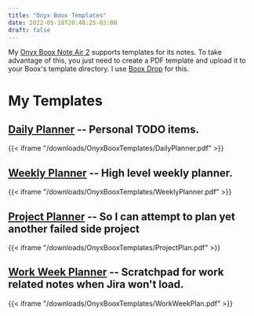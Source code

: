 ```yaml
---
title: "Onyx Boox Templates"
date: 2022-05-18T20:48:25-03:00
draft: false
---
```

My [Onyx Boox Note Air 2](https://shop.boox.com/products/noteair2) supports templates for its notes.
To take advantage of this, you just need to create a PDF template and upload it to your Boox's template directory. I use [Boox Drop](https://onyxboox.medium.com/how-to-transfer-files-from-pc-to-your-boox-21a98e46ed8d) for this.

# My Templates

## [Daily Planner](/downloads/OnyxBooxTemplates/DailyPlanner.pdf) -- Personal TODO items.
{{< iframe "/downloads/OnyxBooxTemplates/DailyPlanner.pdf" >}}

## [Weekly Planner](/downloads/OnyxBooxTemplates/WeeklyPlanner.pdf) -- High level weekly planner.
{{< iframe "/downloads/OnyxBooxTemplates/WeeklyPlanner.pdf" >}}

## [Project Planner](/downloads/OnyxBooxTemplates/ProjectPlan.pdf) -- So I can attempt to plan yet another failed side project
{{< iframe "/downloads/OnyxBooxTemplates/ProjectPlan.pdf" >}}

## [Work Week Planner](/downloads/OnyxBooxTemplates/WorkWeekPlan.pdf) -- Scratchpad for work related notes when Jira won't load. 
{{< iframe "/downloads/OnyxBooxTemplates/WorkWeekPlan.pdf" >}}
